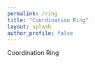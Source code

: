 ```yaml
---
permalink: /ring
title: "Coordination Ring"
layout: splash
author_profile: false
---
```


Coordination Ring
